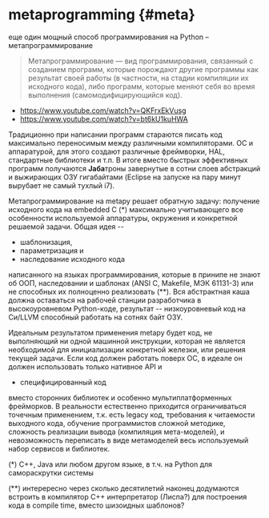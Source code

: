 # metaprogramming {#meta}

еще один мощный способ программирования на Python – метапрограммирование

> Метапрограммирование — вид программирования, связанный с созданием программ,
> которые порождают другие программы как результат своей работы (в частности,
> на стадии компиляции их исходного кода), либо программ, которые меняют себя
> во время выполнения (самомодифицирующийся код).

* https://www.youtube.com/watch?v=QKFrxEkVusg
* https://www.youtube.com/watch?v=bt6kU1kuHWA

Традиционно при написании программ стараются писать код максимально переносимым
между различными компиляторами. ОС и аппаратурой, для этого создают различные 
фреймворки, HAL, стандартные библиотеки и т.п. В итоге вместо быстрых эффективных 
программ получаются **Jаба**троны завернутые в сотни слоев абстракций и выжирающих
ОЗУ гигабайтами (Eclipse на запуске на пару минут вырубает не самый тухлый i7).

Метапрограммирование на metapy решает обратную задачу: получение исходного кода
на embedded C (*) максимально учитывающего все особенности используемой
аппаратуры, окружения и конкретной решаемой задачи. Общая идея -- 
* шаблонизация, 
* параметризация и 
* наследование исходного кода

написанного на языках программирования,
которые в принипе не знают об ООП, наследовании и шаблонах (ANSI C, Makefile,
МЭК 61131-3) или не способных их полноценно реализовать (**). Вся абстрактная
каша должна оставаться на рабочей станции разработчика в высокоуровневом
Python-коде, результат -- низкоуровневый код на Си/LLVM способный работать на
сотнях байт ОЗУ.

Идеальным результатом применения metapy будет код, не выполняющий ни одной машинной
инструкции, которая не является необходимой для инициализации конкретной железки,
или решения текущей задачи. Если код должен работать поверх ОС, в идеале он
должен использовать только нативное API и 
* специфицированный код

вместо сторонних библиотек и особенно мультиплатформенных фрейморков. В реальности
естественно приходится ограничиваться точечным применением, т.к. есть legacy код,
требования к читаемости выходного кода, обучение программистов сложной методике, 
сложность реализации вывода (компиляция мета-моделей), и невозможность переписать
в виде метамоделей весь используемый набор сервисов и библиотек.

(*) C++, Java или любом другом языке, в т.ч. на Python для самораскрутки системы

(**) интерересно через сколько десятилетий наконец додумаются встроить в
компилятор C++ интерпретатор (Лиспа?) для построения кода в compile time, вместо 
шизоидных шаблонов?
